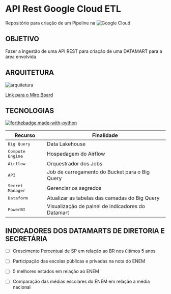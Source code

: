 <h1>API Rest Google Cloud ETL</h1>

Repositório para criação de um Pipeline na ![Google Cloud](https://img.shields.io/badge/GoogleCloud-%234285F4.svg?style=for-the-badge&logo=google-cloud&logoColor=white)


<h2 id="objetivo"> OBJETIVO </h2>

Fazer a ingestão de uma API REST para criação de uma DATAMART para a área envolvida

<h2 id="arquitetura"> ARQUITETURA </h2>

<!-- ![Google Cloud Architecture  CSV - API ARCHITECTURE](https://github.com/user-attachments/assets/b8160b8d-993a-44ca-a6db-e73a703d6e81) -->
![arquitetura](https://github.com/user-attachments/assets/96f262e6-f2d3-4af1-b948-05c63c9519f8)

[Link para o Miro Board](https://miro.com/app/board/uXjVKoI0Df8=/?diagramming=)

<h2 id="technologies"> TECNOLOGIAS </h2>   

 [![forthebadge made-with-python](http://ForTheBadge.com/images/badges/made-with-python.svg)](https://www.python.org/)

| Recurso               | Finalidade                                          
|----------------------|-----------------------------------------------------
| <kbd>Big Query</kbd>     | Data Lakehouse 
| <kbd>Compute Engine</kbd>     | Hospedagem do Airflow
| <kbd>Airflow</kbd>     | Orquestrador dos Jobs
| <kbd>API</kbd>     | Job de carregamento do Bucket para o Big Query
| <kbd>Secret Manager</kbd>     | Gerenciar os segredos
| <kbd>Dataform</kbd>     | Atualizar as tabelas das camadas do Big Query
| <kbd>PowerBI</kbd>     | Visualização de painél de indicadores do Datamart


<h2 id="return"> INDICADORES DOS DATAMARTS DE DIRETORIA E SECRETÁRIA </h2>

- [ ] Crescimento Percentual de SP em relação ao BR nos últimos 5 anos
- [ ] Participação das escolas públicas e privadas na nota do ENEM
- [ ] 5 melhores estados em relação ao ENEM
- [ ] Comparação das médias escolares do ENEM em relação a média nacional







